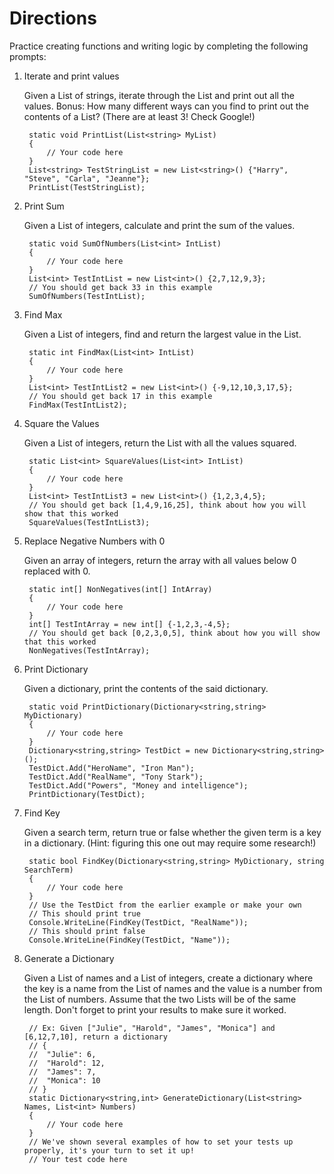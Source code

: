 # Directions
Practice creating functions and writing logic by completing the following prompts:

1. Iterate and print values

    Given a List of strings, iterate through the List and print out all the values. Bonus: How many different ways can you find to print out the contents of a List? (There are at least 3! Check Google!)

        static void PrintList(List<string> MyList)
        {
            // Your code here
        }
        List<string> TestStringList = new List<string>() {"Harry", "Steve", "Carla", "Jeanne"};
        PrintList(TestStringList);
        
2. Print Sum

    Given a List of integers, calculate and print the sum of the values.

        static void SumOfNumbers(List<int> IntList)
        {
            // Your code here
        }
        List<int> TestIntList = new List<int>() {2,7,12,9,3};
        // You should get back 33 in this example
        SumOfNumbers(TestIntList);
        
3. Find Max

    Given a List of integers, find and return the largest value in the List.    

        static int FindMax(List<int> IntList)
        {
            // Your code here
        }
        List<int> TestIntList2 = new List<int>() {-9,12,10,3,17,5};
        // You should get back 17 in this example
        FindMax(TestIntList2);
       
4. Square the Values

    Given a List of integers, return the List with all the values squared.

        static List<int> SquareValues(List<int> IntList)
        {
            // Your code here
        }
        List<int> TestIntList3 = new List<int>() {1,2,3,4,5};
        // You should get back [1,4,9,16,25], think about how you will show that this worked
        SquareValues(TestIntList3);
        
5. Replace Negative Numbers with 0

    Given an array of integers, return the array with all values below 0 replaced with 0.

        static int[] NonNegatives(int[] IntArray)
        {
            // Your code here
        }
        int[] TestIntArray = new int[] {-1,2,3,-4,5};
        // You should get back [0,2,3,0,5], think about how you will show that this worked
        NonNegatives(TestIntArray);
        
6. Print Dictionary

    Given a dictionary, print the contents of the said dictionary.

        static void PrintDictionary(Dictionary<string,string> MyDictionary)
        {
            // Your code here
        }
        Dictionary<string,string> TestDict = new Dictionary<string,string>();
        TestDict.Add("HeroName", "Iron Man");
        TestDict.Add("RealName", "Tony Stark");
        TestDict.Add("Powers", "Money and intelligence");
        PrintDictionary(TestDict);
        
7. Find Key

    Given a search term, return true or false whether the given term is a key in a dictionary. (Hint: figuring this one out may require some research!)

        static bool FindKey(Dictionary<string,string> MyDictionary, string SearchTerm)
        {
            // Your code here
        }
        // Use the TestDict from the earlier example or make your own
        // This should print true
        Console.WriteLine(FindKey(TestDict, "RealName"));
        // This should print false
        Console.WriteLine(FindKey(TestDict, "Name"));
        
8. Generate a Dictionary

    Given a List of names and a List of integers, create a dictionary where the key is a name from the List of names and the value is a number from the List of numbers. Assume that the two Lists will be of the same length. Don't forget to print your results to make sure it worked.

        // Ex: Given ["Julie", "Harold", "James", "Monica"] and [6,12,7,10], return a dictionary
        // {
        //	"Julie": 6,
        //	"Harold": 12,
        //	"James": 7,
        //	"Monica": 10
        // } 
        static Dictionary<string,int> GenerateDictionary(List<string> Names, List<int> Numbers)
        {
            // Your code here
        }
        // We've shown several examples of how to set your tests up properly, it's your turn to set it up!
        // Your test code here
        
